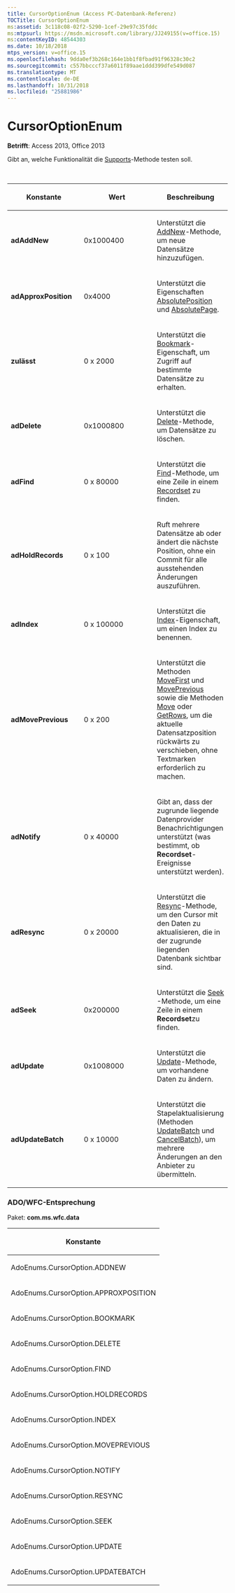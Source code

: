 ```yaml
---
title: CursorOptionEnum (Access PC-Datenbank-Referenz)
TOCTitle: CursorOptionEnum
ms:assetid: 3c118c08-02f2-5290-1cef-29e97c35fddc
ms:mtpsurl: https://msdn.microsoft.com/library/JJ249155(v=office.15)
ms:contentKeyID: 48544303
ms.date: 10/18/2018
mtps_version: v=office.15
ms.openlocfilehash: 9dda0ef3b268c164e1bb1f8fbad91f96328c30c2
ms.sourcegitcommit: c557bbcccf37a6011f89aae1ddd399dfe549d087
ms.translationtype: MT
ms.contentlocale: de-DE
ms.lasthandoff: 10/31/2018
ms.locfileid: "25881986"
---
```

# <a name="cursoroptionenum"></a>CursorOptionEnum

**Betrifft**: Access 2013, Office 2013

Gibt an, welche Funktionalität die [Supports](supports-method-ado.md)-Methode testen soll.

<br/>

<table>
<colgroup>
<col style="width: 33%" />
<col style="width: 33%" />
<col style="width: 33%" />
</colgroup>
<thead>
<tr class="header">
<th><p>Konstante</p></th>
<th><p>Wert</p></th>
<th><p>Beschreibung</p></th>
</tr>
</thead>
<tbody>
<tr class="odd">
<td><p><strong>adAddNew</strong></p></td>
<td><p>0x1000400</p></td>
<td><p>Unterstützt die <a href="addnew-method-ado.md">AddNew</a>-Methode, um neue Datensätze hinzuzufügen.</p></td>
</tr>
<tr class="even">
<td><p><strong>adApproxPosition</strong></p></td>
<td><p>0x4000</p></td>
<td><p>Unterstützt die Eigenschaften <a href="absoluteposition-property-ado.md">AbsolutePosition</a> und <a href="absolutepage-property-ado.md">AbsolutePage</a>.</p></td>
</tr>
<tr class="odd">
<td><p><strong>zulässt</strong></p></td>
<td><p>0 x 2000</p></td>
<td><p>Unterstützt die <a href="bookmark-property-ado.md">Bookmark</a>-Eigenschaft, um Zugriff auf bestimmte Datensätze zu erhalten.</p></td>
</tr>
<tr class="even">
<td><p><strong>adDelete</strong></p></td>
<td><p>0x1000800</p></td>
<td><p>Unterstützt die <a href="delete-method-ado-recordset.md">Delete</a>-Methode, um Datensätze zu löschen.</p></td>
</tr>
<tr class="odd">
<td><p><strong>adFind</strong></p></td>
<td><p>0 x 80000</p></td>
<td><p>Unterstützt die <a href="find-method-ado.md">Find</a>-Methode, um eine Zeile in einem <a href="recordset-object-ado.md">Recordset</a> zu finden.</p></td>
</tr>
<tr class="even">
<td><p><strong>adHoldRecords</strong></p></td>
<td><p>0 x 100</p></td>
<td><p>Ruft mehrere Datensätze ab oder ändert die nächste Position, ohne ein Commit für alle ausstehenden Änderungen auszuführen.</p></td>
</tr>
<tr class="odd">
<td><p><strong>adIndex</strong></p></td>
<td><p>0 x 100000</p></td>
<td><p>Unterstützt die <a href="index-property-ado.md">Index</a>-Eigenschaft, um einen Index zu benennen.</p></td>
</tr>
<tr class="even">
<td><p><strong>adMovePrevious</strong></p></td>
<td><p>0 x 200</p></td>
<td><p>Unterstützt die Methoden <a href="movefirst-movelast-movenext-and-moveprevious-methods-ado.md">MoveFirst</a> und <a href="movefirst-movelast-movenext-and-moveprevious-methods-ado.md">MovePrevious</a> sowie die Methoden <a href="move-method-ado.md">Move</a> oder <a href="getrows-method-ado.md">GetRows</a>, um die aktuelle Datensatzposition rückwärts zu verschieben, ohne Textmarken erforderlich zu machen.</p></td>
</tr>
<tr class="odd">
<td><p><strong>adNotify</strong></p></td>
<td><p>0 x 40000</p></td>
<td><p>Gibt an, dass der zugrunde liegende Datenprovider Benachrichtigungen unterstützt (was bestimmt, ob <strong>Recordset</strong>-Ereignisse unterstützt werden).</p></td>
</tr>
<tr class="even">
<td><p><strong>adResync</strong></p></td>
<td><p>0 x 20000</p></td>
<td><p>Unterstützt die <a href="resync-method-ado.md">Resync</a>-Methode, um den Cursor mit den Daten zu aktualisieren, die in der zugrunde liegenden Datenbank sichtbar sind.</p></td>
</tr>
<tr class="odd">
<td><p><strong>adSeek</strong></p></td>
<td><p>0x200000</p></td>
<td><p>Unterstützt die <a href="seek-method-ado.md">Seek</a> -Methode, um eine Zeile in einem <strong>Recordset</strong>zu finden.</p></td>
</tr>
<tr class="even">
<td><p><strong>adUpdate</strong></p></td>
<td><p>0x1008000</p></td>
<td><p>Unterstützt die <a href="update-method-ado.md">Update</a>-Methode, um vorhandene Daten zu ändern.</p></td>
</tr>
<tr class="odd">
<td><p><strong>adUpdateBatch</strong></p></td>
<td><p>0 x 10000</p></td>
<td><p>Unterstützt die Stapelaktualisierung (Methoden <a href="updatebatch-method-ado.md">UpdateBatch</a> und <a href="cancelbatch-method-ado.md">CancelBatch</a>), um mehrere Änderungen an den Anbieter zu übermitteln.</p></td>
</tr>
</tbody>
</table>


### <a name="adowfc-equivalent"></a>ADO/WFC-Entsprechung

Paket: **com.ms.wfc.data**

<table>
<colgroup>
<col style="width: 100%" />
</colgroup>
<thead>
<tr class="header">
<th><p>Konstante</p></th>
</tr>
</thead>
<tbody>
<tr class="odd">
<td><p>AdoEnums.CursorOption.ADDNEW</p></td>
</tr>
<tr class="even">
<td><p>AdoEnums.CursorOption.APPROXPOSITION</p></td>
</tr>
<tr class="odd">
<td><p>AdoEnums.CursorOption.BOOKMARK</p></td>
</tr>
<tr class="even">
<td><p>AdoEnums.CursorOption.DELETE</p></td>
</tr>
<tr class="odd">
<td><p>AdoEnums.CursorOption.FIND</p></td>
</tr>
<tr class="even">
<td><p>AdoEnums.CursorOption.HOLDRECORDS</p></td>
</tr>
<tr class="odd">
<td><p>AdoEnums.CursorOption.INDEX</p></td>
</tr>
<tr class="even">
<td><p>AdoEnums.CursorOption.MOVEPREVIOUS</p></td>
</tr>
<tr class="odd">
<td><p>AdoEnums.CursorOption.NOTIFY</p></td>
</tr>
<tr class="even">
<td><p>AdoEnums.CursorOption.RESYNC</p></td>
</tr>
<tr class="odd">
<td><p>AdoEnums.CursorOption.SEEK</p></td>
</tr>
<tr class="even">
<td><p>AdoEnums.CursorOption.UPDATE</p></td>
</tr>
<tr class="odd">
<td><p>AdoEnums.CursorOption.UPDATEBATCH</p></td>
</tr>
</tbody>
</table>

